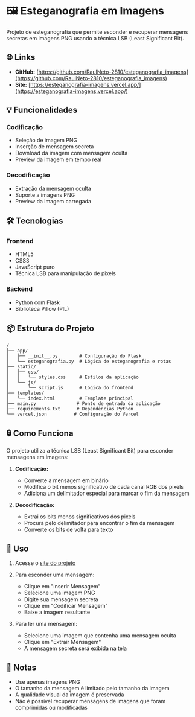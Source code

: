 # 🖼️ Esteganografia em Imagens

Projeto de esteganografia que permite esconder e recuperar mensagens secretas em imagens PNG usando a técnica LSB (Least Significant Bit).

## 🌐 Links

- **GitHub:** [https://github.com/RaulNeto-2810/esteganografia_imagens](https://github.com/RaulNeto-2810/esteganografia_imagens)
- **Site:** [https://esteganografia-imagens.vercel.app/](https://esteganografia-imagens.vercel.app/)

## 💡 Funcionalidades

### Codificação
- Seleção de imagem PNG
- Inserção de mensagem secreta
- Download da imagem com mensagem oculta
- Preview da imagem em tempo real

### Decodificação
- Extração da mensagem oculta
- Suporte a imagens PNG
- Preview da imagem carregada

## 🛠️ Tecnologias

### Frontend
- HTML5
- CSS3
- JavaScript puro
- Técnica LSB para manipulação de pixels

### Backend
- Python com Flask
- Biblioteca Pillow (PIL)

## 📦 Estrutura do Projeto

```
/
├── app/
│   ├── __init__.py        # Configuração do Flask
│   └── esteganografia.py  # Lógica de esteganografia e rotas
├── static/
│   ├── css/
│   │   └── styles.css     # Estilos da aplicação
│   └── js/
│       └── script.js      # Lógica do frontend
├── templates/
│   └── index.html         # Template principal
├── main.py               # Ponto de entrada da aplicação
├── requirements.txt      # Dependências Python
└── vercel.json          # Configuração do Vercel
```

## 🔒 Como Funciona

O projeto utiliza a técnica LSB (Least Significant Bit) para esconder mensagens em imagens:

1. **Codificação:**
   - Converte a mensagem em binário
   - Modifica o bit menos significativo de cada canal RGB dos pixels
   - Adiciona um delimitador especial para marcar o fim da mensagem

2. **Decodificação:**
   - Extrai os bits menos significativos dos pixels
   - Procura pelo delimitador para encontrar o fim da mensagem
   - Converte os bits de volta para texto

## 🚀 Uso

1. Acesse o [site do projeto](https://esteganografia-imagens.vercel.app/)
2. Para esconder uma mensagem:
   - Clique em "Inserir Mensagem"
   - Selecione uma imagem PNG
   - Digite sua mensagem secreta
   - Clique em "Codificar Mensagem"
   - Baixe a imagem resultante

3. Para ler uma mensagem:
   - Selecione uma imagem que contenha uma mensagem oculta
   - Clique em "Extrair Mensagem"
   - A mensagem secreta será exibida na tela

## 📝 Notas

- Use apenas imagens PNG
- O tamanho da mensagem é limitado pelo tamanho da imagem
- A qualidade visual da imagem é preservada
- Não é possível recuperar mensagens de imagens que foram comprimidas ou modificadas
